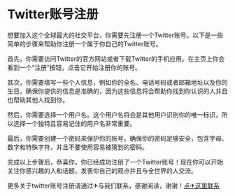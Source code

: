 # Twitter账号注册

想要加入这个全球最大的社交平台，你需要先注册一个Twitter账号。以下是一些简单的步骤来帮助你注册一个属于你自己的Twitter账号。

首先，你需要访问Twitter的官方网站或者下载Twitter的手机应用。在主页上你会看到一个“注册”按钮，点击它开始注册你的账号。

其次，你需要填写一些个人信息，例如你的全名、电话号码或者邮箱地址以及你的生日。确保你提供的信息是准确的，因为这些信息将会帮助你找到你认识的人并且也帮助其他人找到你。

然后，你需要选择一个用户名。这个用户名将会是其他用户识别你的唯一标识，所以选择一个独特且容易记住的用户名非常重要。

最后，你需要创建一个密码来保护你的账号。确保你的密码足够安全，包含字母、数字和特殊字符，并且不要使用容易被猜到的密码。

完成以上步骤后，恭喜你，你已经成功注册了一个Twitter账号！现在你可以开始关注你感兴趣的人和话题，发表你自己的观点并且与全世界的人交流。

更多关于twitter账号注册请通过✈与我们联系，感谢阅读，谢谢！[点✈这里联系](https://t.me/sjlmbot)